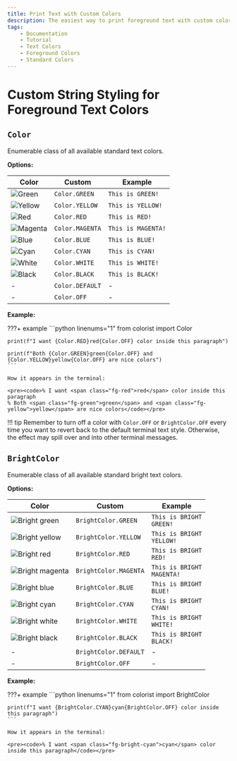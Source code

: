 ```yaml
---
title: Print Text with Custom Colors
description: The easiest way to print foreground text with custom colors in terminal output using Colorist for Python. This documentation includes color maps and code examples.
tags:
    - Documentation
    - Tutorial
    - Text Colors
    - Foreground Colors
    - Standard Colors
---
```


# Custom String Styling for Foreground Text Colors
## `Color`
Enumerable class of all available standard text colors.

**Options:**

| Color | Custom | Example |
| ----- | ------ | ------- |
| ![Green](../../assets/images/colors/green_16x16.png) | `Color.GREEN` | <code><span class="fg-green">This is GREEN!</span></code> |
| ![Yellow](../../assets/images/colors/yellow_16x16.png) | `Color.YELLOW` | <code><span class="fg-yellow">This is YELLOW!</span></code> |
| ![Red](../../assets/images/colors/red_16x16.png) | `Color.RED` | <code><span class="fg-red">This is RED!</span></code> |
| ![Magenta](../../assets/images/colors/magenta_16x16.png) | `Color.MAGENTA` | <code><span class="fg-magenta">This is MAGENTA!</span></code> |
| ![Blue](../../assets/images/colors/blue_16x16.png) | `Color.BLUE` | <code><span class="fg-blue">This is BLUE!</span></code> |
| ![Cyan](../../assets/images/colors/cyan_16x16.png) | `Color.CYAN` | <code><span class="fg-cyan">This is CYAN!</span></code> |
| ![White](../../assets/images/colors/white_16x16.png) | `Color.WHITE` | <code><span class="fg-white">This is WHITE!</span></code> |
| ![Black](../../assets/images/colors/black_16x16.png) | `Color.BLACK` | <code><span class="fg-black">This is BLACK!</span></code> |
| - | `Color.DEFAULT` | - |
| - | `Color.OFF` | - |

**Example:**

???+ example
    ```python linenums="1"
    from colorist import Color

    print(f"I want {Color.RED}red{Color.OFF} color inside this paragraph")

    print(f"Both {Color.GREEN}green{Color.OFF} and {Color.YELLOW}yellow{Color.OFF} are nice colors")
    ```

    How it appears in the terminal:

    <pre><code>% I want <span class="fg-red">red</span> color inside this paragraph
    % Both <span class="fg-green">green</span> and <span class="fg-yellow">yellow</span> are nice colors</code></pre>

!!! tip
    Remember to turn off a color with `Color.OFF` or `BrightColor.OFF` every time you want to revert back to the default terminal text style. Otherwise, the effect may spill over and into other terminal messages.

## `BrightColor`
Enumerable class of all available standard bright text colors.

**Options:**

| Color | Custom | Example |
| ----- | ------ | ------- |
| ![Bright green](../../assets/images/colors/bright_green_16x16.png) | `BrightColor.GREEN` | <code><span class="fg-bright-green">This is BRIGHT GREEN!</span></code> |
| ![Bright yellow](../../assets/images/colors/bright_yellow_16x16.png) | `BrightColor.YELLOW` | <code><span class="fg-bright-yellow">This is BRIGHT YELLOW!</span></code> |
| ![Bright red](../../assets/images/colors/bright_red_16x16.png) | `BrightColor.RED` | <code><span class="fg-bright-red">This is BRIGHT RED!</span></code> |
| ![Bright magenta](../../assets/images/colors/bright_magenta_16x16.png) | `BrightColor.MAGENTA` | <code><span class="fg-bright-magenta">This is BRIGHT MAGENTA!</span></code> |
| ![Bright blue](../../assets/images/colors/bright_blue_16x16.png) | `BrightColor.BLUE` | <code><span class="fg-bright-blue">This is BRIGHT BLUE!</span></code> |
| ![Bright cyan](../../assets/images/colors/bright_cyan_16x16.png) | `BrightColor.CYAN` | <code><span class="fg-bright-cyan">This is BRIGHT CYAN!</span></code> |
| ![Bright white](../../assets/images/colors/bright_white_16x16.png) | `BrightColor.WHITE` | <code><span class="fg-bright-white">This is BRIGHT WHITE!</span></code> |
| ![Bright black](../../assets/images/colors/bright_black_16x16.png) | `BrightColor.BLACK` | <code><span class="fg-bright-black">This is BRIGHT BLACK!</span></code> |
| - | `BrightColor.DEFAULT` | - |
| - | `BrightColor.OFF` | - |

**Example:**

???+ example
    ```python linenums="1"
    from colorist import BrightColor

    print(f"I want {BrightColor.CYAN}cyan{BrightColor.OFF} color inside this paragraph")
    ```

    How it appears in the terminal:

    <pre><code>% I want <span class="fg-bright-cyan">cyan</span> color inside this paragraph</code></pre>

